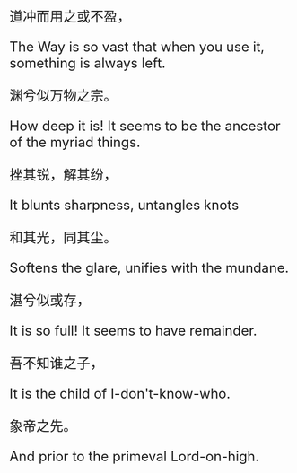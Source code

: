 <font size="5">

道冲而用之或不盈，

The Way is so vast that when you use it, something is always left.

渊兮似万物之宗。

How deep it is! It seems to be the ancestor of the myriad things.

挫其锐，解其纷，

It blunts sharpness, untangles knots

和其光，同其尘。

Softens the glare, unifies with the mundane.

湛兮似或存，

It is so full! It seems to have remainder.

吾不知谁之子，

It is the child of I-don't-know-who.

象帝之先。

And prior to the primeval Lord-on-high.

</font>
